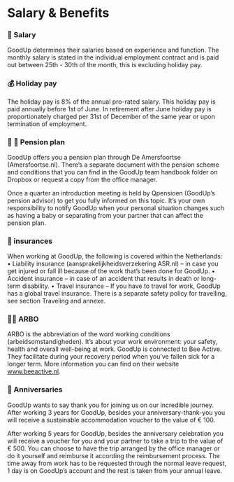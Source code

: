<h1 style="margin-top: 1em;">Salary & Benefits</h1>

### 💸 Salary
GoodUp determines their salaries based on experience and function. The monthly salary is
stated in the individual employment contract and is paid out between 25th - 30th of the
month, this is excluding holiday pay.

### 💰 Holiday pay
The holiday pay is 8% of the annual pro-rated salary. This holiday pay is paid annually before
1st of June. In retirement after June holiday pay is proportionately charged per 31st of
December of the same year or upon termination of employment.

### 👵 👴 Pension plan
GoodUp offers you a pension plan through De Amersfoortse (Amersfoortse.nl). There’s a
separate document with the pension scheme and conditions that you can find in the GoodUp team handbook folder on Dropbox or request a copy from the office manager. 

Once a quarter an introduction meeting is held by Qpensioen (GoodUp’s pension advisor) to get you fully informed on this topic. It’s your own responsibility to notify GoodUp when your personal situation changes such as having a baby or separating from your partner that can affect the pension plan.

### 🏥 insurances
When working at GoodUp, the following is covered within the Netherlands:
• Liability insurance (aansprakelijkheidsverzekering ASR.nl) – in case you get injured or fall
ill because of the work that’s been done for GoodUp.
• Accident insurance – in case of an accident that results in death or long-term disability.
• Travel insurance – If you have to travel for work, GoodUp has a global travel insurance.
There is a separate safety policy for travelling, see section Traveling and annexe.


### 👩‍⚕️ ARBO
ARBO is the abbreviation of the word working conditions (arbeidsomstandigheden). It’s about your work environment: your safety, health and overall well-being at work.
GoodUp is connected to Bee Active. They facilitate during your recovery period when you’ve
fallen sick for a longer term. More information you can find on their website
www.beeactive.nl.


### 🎉 Anniversaries
GoodUp wants to say thank you for joining us on our incredible journey. After working 3 years for GoodUp, besides your anniversary-thank-you you will receive a sustainable accommodation voucher to the value of € 100.

After working 5 years for GoodUp, besides the anniversary celebration you will receive a
voucher for you and your partner to take a trip to the value of € 500. You can choose to have the trip arranged by the office manager or do it yourself and reimburse it according the reimbursement process. The time away from work has to be requested through the normal leave request, 1 day is on GoodUp’s account and the rest is taken from your annual leave.
